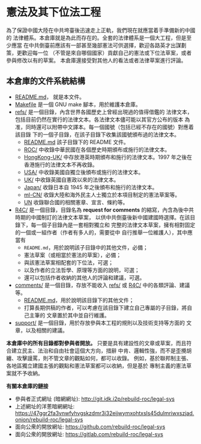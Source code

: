 # 憲法及其下位法工程

為了保證中國大陸在中共垮臺後迅速走上正軌，我們現在就應當着手準備新的中國的
法律體系。本倉庫就是為此而存在的。全套的法律體系是一個大工程，但是至少應當
在中共倒臺前應該有一部甚至幾部憲法可供選擇，歡迎各路英才出謀劃策，更歡迎每一位
（不管是來自哪個國家）貢獻自己的憲法或下位法草案，或者參與修改以有的草案。
本倉庫還接受對其他人的看法或者法律草案進行評論。

## 本倉庫的文件系統結構

* [README.md](README.md)， 就是本文件。
* [Makefile](Makefile) 是一個 GNU make 腳本，用於維護本倉庫。
* [refs/](refs) 是一個目錄，內含世界各國歷史上曾經出現過的值得借鑑的
  法律文本，包括目前仍然在實行的法律文本。各法律文本儘可能以其官方公布的版本
  為准，同時還可以附帶中文譯本。每一個國號（包括已經不存在的國號）對應着該目錄
  下的一個子目錄，在該子目錄下收集該國號頒布過的法律文本。
    * [README.md](refs/README.md) 該子目錄下的 README 文件。
    * [ROC/](refs/ROC) 中收錄中華民國在各個歷史時期頒布或施行的法律文本。
    * [HongKong-UK/](refs/HongKong-UK) 中存放港英時期頒布和施行的法律文本。1997
    年之後在香港施行的法律文本不再收錄。
    * [USA/](refs/USA) 中收錄美國自獨立後頒布或施行的法律文本。
    * [UK/](refs/UK) 中收錄英國自憲政以來的法律文本。
    * [Japan/](refs/Japan) 收錄日本自 1945 年之後頒布和施行的法律文本。
    * [ml-CN/](refs/ml-CN) 收錄大陸和海外民主人士獨立於本項目制定的憲法草案等。
    * [UN](refs/UN) 收錄聯合國的相關憲章、宣言、條約等。
* [R4C/](R4C) 是一個目錄，目錄名為 **request for comments** 的縮寫，內含為後中共
  時期的中國制訂的法律文本草案，
  以供中共倒臺後新中國建國時選擇。在該目錄下，每一個子目錄內是一套相對獨立和
  完整的法律文本草案，擁有相對固定的一個或一組作者（作者有多人的，需要從中
  自行推舉一位維護人），其中應當有
    * `README.md`，用於說明該子目錄中的其他文件，必備；
    * 憲法草案（或相當於憲法的草案），必備；
    * 與該憲法草案相配套的下位法，可選；
    * 以及作者的立法哲學、原理等方面的說明，可選；
    * 還可以包括作者收納的其他人的評論和建議，可選。
* [comments/](comments) 是一個目錄，存放不能收入 [refs/](refs) 或 [R4C/](R4C)
  中的各類評論、建議等。
    * [README.md](README.md)，用於說明該目錄下的其他文件；
    * 打算長期供稿的作者，可以考慮在該目錄下建立自己專屬的子目錄，將自己主筆的
      文章置於其中並自行維護。
* [support/](support) 是一個目錄，用於存放參與本工程的規則以及技術支持等方面的
  文章，以及相關的建議。

**本倉庫中的所有目錄都對參與者開放。**
只要是具有建設性的文章或草案，而且符合建立民主、法治和自由社會這個大方向，措辭
中肯、邏輯性強，而不是歪攪胡纏、攻擊謾罵，則不管文章的觀點如何，都可以收錄。
例如，基於聯邦制主張、各地區獨立建國主張的觀點和憲法草案都可以收納，但是基於
專制主義的憲法草案就不予收納。

**有關本倉庫的鏈接**

* 參與者正式網址 (暗網網址): <http://git.idk.i2p/rebuild-roc/legal-sys>
* 上述網址的洋蔥暗網網址: <https://47ggr2fa3vnwfyhvgskzdmr3i32eijwymxohtxsls45dulmriwxszjad.onion/rebuild-roc/legal-sys>
* 面向公衆的開放網址: <https://github.com/rebuild-roc/legal-sys>
* 面向公衆的開放網址: <https://gitlab.com/rebuild-roc/legal-sys>
